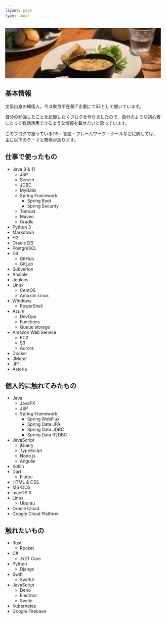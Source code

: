 ```yaml
---
layout: page
type: about
---
```


![](/assets/images/sideimage/meshi.jpg)

## 基本情報

文系出身の韓国人。今は東京所在某IT企業にてSEとして働いています。

自分の勉強したことを記録したくブログを作りましたので、自分のような初心者にとって有効活用できるような情報を載せたいと思っています。

このブログで扱っているOS・言語・フレームワーク・ツールなどに関しては、主に以下のテーマと関係があります。

## 仕事で使ったもの

* Java 8 & 11
  * JSP
  * Servlet
  * JDBC
  * MyBatis
  * Spring Framework
    * Spring Boot
    * Spring Security
  * Tomcat
  * Maven
  * Gradle
* Python 3
* Markdown
* H2
* Oracle DB
* PostgreSQL
* Git
  * GitHub
  * GitLab
* Subverion
* Ansible
* Jenkins
* Linux
  * CentOS
  * Amazon Linux
* Windows
  * PowerShell
* Azure
  * DevOps
  * Functions
  * Queue storage
* Amazon Web Service
  * EC2
  * S3
  * Aurora
* Docker
* JMeter
* JP1
* Asteria

## 個人的に触れてみたもの

* Java
  * JavaFX
  * JSP
  * Spring Framework
    * Spring WebFlux
    * Spring Data JPA
    * Spring Data JDBC
    * Spring Data R2DBC
* JavaScript
  * jQuery
  * TypeScript
  * Node.js
  * Angular
* Kotlin
* Dart
  * Flutter
* HTML & CSS
* MS-DOS
* macOS X
* Linux
  * Ubuntu
* Oracle Cloud
* Google Cloud Platform

## 触れたいもの

* Rust
  * Rocket
* C#
  * .NET Core
* Python
  * Django
* Swift
  * SwiftUI
* JavaScript
  * Deno
  * Electron
  * Svelte
* Kubernetes
* Google Firebase